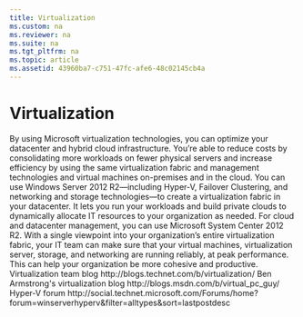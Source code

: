 ```yaml
---
title: Virtualization
ms.custom: na
ms.reviewer: na
ms.suite: na
ms.tgt_pltfrm: na
ms.topic: article
ms.assetid: 43960ba7-c751-47fc-afe6-48c02145cb4a
---
```

# Virtualization
<?xml version="1.0" encoding="utf-8"?>
<developerConceptualDocument xmlns="http://ddue.schemas.microsoft.com/authoring/2003/5" xmlns:xlink="http://www.w3.org/1999/xlink" xmlns:xsi="http://www.w3.org/2001/XMLSchema-instance" xsi:schemaLocation="http://ddue.schemas.microsoft.com/authoring/2003/5 http://clixdevr3.blob.core.windows.net/ddueschema/developer.xsd">
  <introduction>
    <para>By using Microsoft virtualization technologies, you can optimize your datacenter and hybrid cloud infrastructure. You’re able to reduce costs by consolidating more workloads on fewer physical servers and increase efficiency by using the same virtualization fabric and management technologies and virtual machines on-premises and in the cloud. </para>
    <para>You can use Windows Server 2012 R2—including Hyper-V, Failover Clustering, and networking and storage technologies—to create a virtualization fabric in your datacenter. It lets you run your workloads and build private clouds to dynamically allocate IT resources to your organization as needed. </para>
    <para>For cloud and datacenter management, you can use Microsoft System Center 2012 R2. With a single viewpoint into your organization’s entire virtualization fabric, your IT team can make sure that your virtual machines, virtualization server, storage, and networking are running reliably, at peak performance. This can help your organization be more cohesive and productive.</para>
  </introduction>
  <section>
    <title />
    <content>
      <table xmlns:caps="http://schemas.microsoft.com/build/caps/2013/11">
        <thead>
          <tr>
            <TD>
              <mediaLink>
                <image xlink:href="a6d2db92-5341-452f-85fa-de5f87a8e195" />
              </mediaLink>
              <para />
            </TD>
            <TD>
              <para>Guide</para>
            </TD>
            <TD>
              <para>How can this guide help you?</para>
            </TD>
          </tr>
        </thead>
        <tbody>
          <tr>
            <TD>
              <para />
            </TD>
            <TD>
              <para>
                <link xlink:href="0a72c21e-9430-4b2c-a53b-87f23cf85c00" />
              </para>
            </TD>
            <TD>
              <para>
                <embeddedLabel>Design considerations</embeddedLabel>
                <br />This guide helps you understand how to design a virtualization fabric that is able to host many virtual machines in your organization. A virtualization fabric is the collection of servers and hypervisors, and the storage and networking hardware used to host the virtual machines within an organization.</para>
            </TD>
          </tr>
        </tbody>
      </table>
    </content>
  </section>
  <section>
    <title>Relevant resources</title>
    <content>
      <list class="bullet">
        <listItem>
          <para>
            <externalLink>
              <linkText>Virtualization team blog</linkText>
              <linkUri>http://blogs.technet.com/b/virtualization/</linkUri>
            </externalLink>
          </para>
        </listItem>
        <listItem>
          <para>
            <externalLink>
              <linkText>Ben Armstrong's virtualization blog</linkText>
              <linkUri>http://blogs.msdn.com/b/virtual_pc_guy/</linkUri>
            </externalLink>
          </para>
        </listItem>
        <listItem>
          <para>
            <externalLink>
              <linkText>Hyper-V forum</linkText>
              <linkUri>http://social.technet.microsoft.com/Forums/home?forum=winserverhyperv&amp;filter=alltypes&amp;sort=lastpostdesc</linkUri>
            </externalLink>
          </para>
        </listItem>
      </list>
    </content>
  </section>
  <relatedTopics />
</developerConceptualDocument>